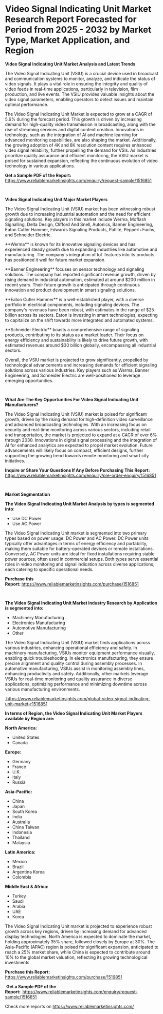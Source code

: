 <p><h1>Video Signal Indicating Unit Market Research Report Forecasted for Period from 2025 -  2032 by Market Type, Market Application, and Region</h1></p><p><strong>Video Signal Indicating Unit Market Analysis and Latest Trends</strong></p>
<p><p>The Video Signal Indicating Unit (VSIU) is a crucial device used in broadcast and communication systems to monitor, analyze, and indicate the status of video signals. It plays a vital role in ensuring the integrity and quality of video feeds in real-time applications, particularly in television, film production, and live events. The VSIU provides valuable insights about the video signal parameters, enabling operators to detect issues and maintain optimal performance.</p><p>The Video Signal Indicating Unit Market is expected to grow at a CAGR of 5.6% during the forecast period. This growth is driven by increasing demand for high-quality video transmission in broadcasting, along with the rise of streaming services and digital content creation. Innovations in technology, such as the integration of AI and machine learning for advanced monitoring capabilities, are also shaping the market. Additionally, the growing adoption of 4K and 8K resolution content requires enhanced video signal reliability, further propelling the demand for VSIs. As industries prioritize quality assurance and efficient monitoring, the VSIU market is poised for sustained expansion, reflecting the continuous evolution of video technology in various applications.</p></p>
<p><strong>Get a Sample PDF of the Report:&nbsp;</strong> <a href="https://www.reliablemarketinsights.com/enquiry/request-sample/1516851?utm_campaign=2280&utm_medium=2&utm_source=Github&utm_content=ia&utm_term=30032025&utm_id=video-signal-indicating-unit">https://www.reliablemarketinsights.com/enquiry/request-sample/1516851</a></p>
<p>&nbsp;</p>
<p><strong>Video Signal Indicating Unit Major Market Players</strong></p>
<p><p>The Video Signal Indicating Unit (VSIU) market has been witnessing robust growth due to increasing industrial automation and the need for efficient signaling solutions. Key players in this market include Werma, Moflash Signalling, Delta Design, Clifford And Snell, Autonics, Banner Engineering, Eaton Cutler Hammer, Edwards Signaling Products, Patlite, Pepperl+Fuchs, and Schneider Electric.</p><p>**Werma** is known for its innovative signaling devices and has experienced steady growth due to expanding industries like automotive and manufacturing. The company's integration of IoT features into its products has positioned it well for future market expansion. </p><p>**Banner Engineering** focuses on sensor technology and signaling solutions. The company has reported significant revenue growth, driven by rising demand in industrial automation, estimated at around $200 million in recent years. Their future growth is anticipated through continuous innovation and product development in smart signaling solutions.</p><p>**Eaton Cutler Hammer** is a well-established player, with a diverse portfolio in electrical components, including signaling devices. The company's revenues have been robust, with estimates in the range of $25 billion across its sectors. Eaton is investing in smart technologies, expecting to capitalize on the shift towards more integrated and automated systems.</p><p>**Schneider Electric** boasts a comprehensive range of signaling products, contributing to its status as a market leader. Their focus on energy efficiency and sustainability is likely to drive future growth, with estimated revenues around $30 billion globally, encompassing all industrial sectors.</p><p>Overall, the VSIU market is projected to grow significantly, propelled by technological advancements and increasing demands for efficient signaling solutions across various industries. Key players such as Werma, Banner Engineering, and Schneider Electric are well-positioned to leverage emerging opportunities.</p></p>
<p>&nbsp;</p>
<p><strong>What Are The Key Opportunities For Video Signal Indicating Unit Manufacturers?</strong></p>
<p><p>The Video Signal Indicating Unit (VSIU) market is poised for significant growth, driven by the rising demand for high-definition video surveillance and advanced broadcasting technologies. With an increasing focus on security and real-time monitoring across various sectors, including retail and transportation, the market is projected to expand at a CAGR of over 6% through 2030. Innovations in digital signal processing and the integration of AI for enhanced analytics are expected to propel market evolution. Future advancements will likely focus on compact, efficient designs, further supporting the growing trend towards remote monitoring and smart city initiatives.</p></p>
<p><strong>Inquire or Share Your Questions If Any Before Purchasing This Report:</strong> <a href="https://www.reliablemarketinsights.com/enquiry/pre-order-enquiry/1516851?utm_campaign=2280&utm_medium=2&utm_source=Github&utm_content=ia&utm_term=30032025&utm_id=video-signal-indicating-unit">https://www.reliablemarketinsights.com/enquiry/pre-order-enquiry/1516851</a></p>
<p>&nbsp;</p>
<p><strong>Market Segmentation</strong></p>
<p><strong>The Video Signal Indicating Unit Market Analysis by types is segmented into:</strong></p>
<p><ul><li>Use DC Power</li><li>Use AC Power</li></ul></p>
<p><p>The Video Signal Indicating Unit market is segmented into two primary types based on power usage: DC Power and AC Power. DC Power units typically offer advantages in terms of energy efficiency and portability, making them suitable for battery-operated devices or remote installations. Conversely, AC Power units are ideal for fixed installations requiring stable power sources, often used in commercial setups. Both types serve essential roles in video monitoring and signal indication across diverse applications, each catering to specific operational needs.</p></p>
<p><strong>Purchase this Report:&nbsp;</strong><a href="https://www.reliablemarketinsights.com/purchase/1516851?utm_campaign=2280&utm_medium=2&utm_source=Github&utm_content=ia&utm_term=30032025&utm_id=video-signal-indicating-unit">https://www.reliablemarketinsights.com/purchase/1516851</a></p>
<p>&nbsp;</p>
<p><strong>The Video Signal Indicating Unit Market Industry Research by Application is segmented into:</strong></p>
<p><ul><li>Machinery Manufacturing</li><li>Electronics Manufacturing</li><li>Automotive Manufacturing</li><li>Other</li></ul></p>
<p><p>The Video Signal Indicating Unit (VSIU) market finds applications across various industries, enhancing operational efficiency and safety. In machinery manufacturing, VSIUs monitor equipment performance visually, enabling quick troubleshooting. In electronics manufacturing, they ensure precise alignment and quality control during assembly processes. In automotive manufacturing, VSIUs assist in monitoring assembly lines, enhancing productivity and safety. Additionally, other markets leverage VSIUs for real-time monitoring and quality assurance in diverse applications, optimizing performance and minimizing downtime across various manufacturing environments.</p></p>
<p><a href="https://www.reliablemarketinsights.com/global-video-signal-indicating-unit-market-r1516851?utm_campaign=2280&utm_medium=2&utm_source=Github&utm_content=ia&utm_term=30032025&utm_id=video-signal-indicating-unit">&nbsp;https://www.reliablemarketinsights.com/global-video-signal-indicating-unit-market-r1516851</a></p>
<p><strong>In terms of Region, the Video Signal Indicating Unit Market Players available by Region are:</strong></p>
<p>
    <p> <strong> North America: </strong>
        <ul>
            <li>United States</li>
            <li>Canada</li>
        </ul>
        </p> 
    <p> <strong> Europe: </strong>
        <ul>
            <li>Germany</li>
            <li>France</li>
            <li>U.K.</li>
            <li>Italy</li>
            <li>Russia</li>
        </ul>
        </p> 
    <p> <strong> Asia-Pacific: </strong>
        <ul>
            <li>China</li>
            <li>Japan</li>
            <li>South Korea</li>
            <li>India</li>
            <li>Australia</li>
            <li>China Taiwan</li>
            <li>Indonesia</li>
            <li>Thailand</li>
            <li>Malaysia</li>
        </ul>
        </p> 
    <p> <strong> Latin America: </strong>
        <ul>
            <li>Mexico</li>
            <li>Brazil</li>
            <li>Argentina Korea</li>
            <li>Colombia</li>
        </ul>
        </p> 
    <p> <strong> Middle East & Africa: </strong>
        <ul>
            <li>Turkey</li>
            <li>Saudi</li>
            <li>Arabia</li>
            <li>UAE</li>
            <li>Korea</li>
        </ul>
    </p>
    </p>
<p><p>The Video Signal Indicating Unit market is projected to experience robust growth across key regions, driven by increasing demand for advanced display technologies. North America is expected to dominate the market, holding approximately 35% share, followed closely by Europe at 30%. The Asia-Pacific (APAC) region is poised for significant expansion, anticipated to reach a 25% market share, while China is expected to contribute around 10% to the global market valuation, reflecting its growing technological investments.</p></p>
<p><strong>Purchase this Report: </strong><a href="https://www.reliablemarketinsights.com/purchase/1516851?utm_campaign=2280&utm_medium=2&utm_source=Github&utm_content=ia&utm_term=30032025&utm_id=video-signal-indicating-unit">https://www.reliablemarketinsights.com/purchase/1516851</a></p>
<p>&nbsp;<strong>Get a Sample PDF of the Report:&nbsp;&nbsp;</strong><a href="https://www.reliablemarketinsights.com/enquiry/request-sample/1516851?utm_campaign=2280&utm_medium=2&utm_source=Github&utm_content=ia&utm_term=30032025&utm_id=video-signal-indicating-unit">https://www.reliablemarketinsights.com/enquiry/request-sample/1516851</a></p>
<p><strong></strong></p>
<p>Check more reports on <a href="https://www.reliablemarketinsights.com/?utm_campaign=2280&utm_medium=2&utm_source=Github&utm_content=ia&utm_term=30032025&utm_id=video-signal-indicating-unit">https://www.reliablemarketinsights.com/</a></p>